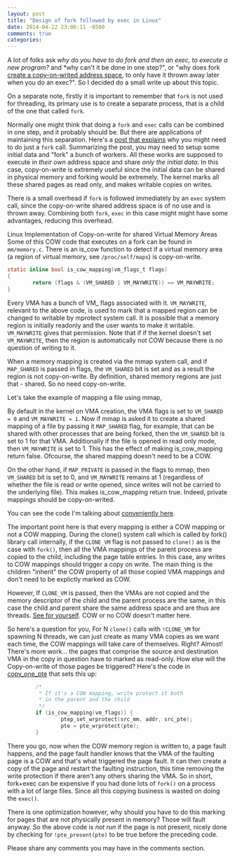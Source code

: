 ```yaml
---
layout: post
title: "Design of fork followed by exec in Linux"
date: 2014-04-22 23:06:11 -0500
comments: true
categories: 
---
```

A lot of folks ask *why do you have to do fork and then an exec, to execute a new program?* and *why can't it be done in one step?", or "why does fork [create a copy-on-writed address space](http://man7.org/linux/man-pages/man2/fork.2.html), to only have it thrown away later when you do an exec?". So I decided do a small write up about this topic.
 
On a separate note, firstly it is important to remember that `fork` is not used for threading, its primary use is to create a separate process, that is a child of the one that called `fork`.

Normally one might think that doing a `fork` and `exec` calls can be combined in one step, and it probably should be. But there are applications of maintaining this separation. Here's a [post that explains](http://stackoverflow.com/questions/1345320/applications-of-fork-system-call) why you might need to do just a `fork` call. Summarizing the post, you may need to setup some initial data and "fork" a bunch of workers. All these works are supposed to execute in *their own* address space and share *only the initial data*. In this case, copy-on-write is extremely useful since the initial data can be shared in physical memory and forking would be extremely. The kernel marks all these shared pages as read only, and makes writable copies on writes.

There is a small overhead if `fork` is followed immediately by an `exec` system call, since the copy-on-write shared address space is of no use and is thrown away. Combining both `fork`, `exec` in this case might might have some advantages, reducing this overhead.

Linux Implementation of Copy-on-write for shared Virtual Memory Areas
Some of this COW code that executes on a fork can be found in `mm/memory.c`. There is an is_cow function to detect if a virtual memory area (a region of virtual memory, see `/proc/self/maps`) is copy-on-write.

``` c
static inline bool is_cow_mapping(vm_flags_t flags)
{
        return (flags & (VM_SHARED | VM_MAYWRITE)) == VM_MAYWRITE;
}
```
Every VMA has a bunch of VM_ flags associated with it. `VM_MAYWRITE`, relevant to the above code, is used to mark that a mapped region can be changed to writable by mprotect system call. It is possible that a memory region is initially readonly and the user wants to make it writable. `VM_MAYWRITE` gives that permission. Note that if if the kernel doesn't set `VM_MAYWRITE`, then the region is automatically not COW because there is no question of writing to it.

When a memory mapping is created via the mmap system call, and if `MAP_SHARED` is passed in flags, the `VM_SHARED` bit is set and as a result the region is not copy-on-write. By definition, shared memory regions are just that - shared. So no need copy-on-write.

Let's take the example of mapping a file using mmap,

By default in the kernel on VMA creation, the VMA flags is set to `VM_SHARED = 0` and `VM_MAYWRITE = 1`. Now if mmap is asked it to create a shared mapping of a file by passing it `MAP_SHARED` flag, for example, that can be shared with other processes that are being forked, then the `VM_SHARED` bit is set to 1 for that VMA. Additionally if the file is opened in read only mode, then `VM_MAYWRITE` is set to 1. This has the effect of making is_cow_mapping return false. Ofcourse, the shared mapping doesn't need to be a COW.

On the other hand, if `MAP_PRIVATE` is passed in the flags to mmap, then `VM_SHARED` bit is set to 0, and `VM_MAYWRITE` remains at 1 (regardless of whether the file is read or write opened, since writes will not be carried to the underlying file). This makes is_cow_mapping return true. Indeed, private mappings should be copy-on-writed.

You can see the code I'm talking about [conveniently here](http://lxr.free-electrons.com/source/mm/mmap.c#L1284).

The important point here is that every mapping is either a COW mapping or not a COW mapping. During the clone() system call which is called by fork() library call internally, if the `CLONE_VM` flag is not passed to `clone()` as is the case with `fork()`, then all the VMA mappings of the parent process are copied to the child, including the page table entries. In this case, any writes to COW mappings should trigger a copy on write. The main thing is the children "inherit" the COW property of all those copied VMA mappings and don't need to be explictly marked as COW.

However, If `CLONE_VM` is passed, then the VMAs are not copied and the memory descriptor of the child and the parent process are the same, in this case the child and parent share the same address space and are thus are threads. [See for yourself](http://lxr.free-electrons.com/source/kernel/fork.c#L879). COW or no COW doesn't matter here.

So here's a question for you, For N `clone()` calls with `!CLONE_VM` for spawning N threads, we can just create as many VMA copies as we want each time, the COW mappings will take care of themselves. Right? Almost! There's more work... the pages that comprise the source and destination VMA in the copy in question have to marked as read-only. How else will the Copy-on-write of those pages be triggered? Here's the code in [copy_one_pte](http://lxr.free-electrons.com/source/mm/memory.c#L849) that sets this up:
``` c
         /*
          * If it's a COW mapping, write protect it both
          * in the parent and the child
          */
         if (is_cow_mapping(vm_flags)) {
                 ptep_set_wrprotect(src_mm, addr, src_pte);
                 pte = pte_wrprotect(pte);
         }
``` 
There you go, now when the COW memory region is written to, a page fault happens, and the page fault handler knows that the VMA of the faulting page is a COW and that's what triggered the page fault. It can then create a copy of the page and restart the faulting instruction, this time removing the write protection if there aren't any others sharing the VMA. So in short, fork+exec can be expensive if you had done lots of `fork()` on a process with a lot of large files. Since all this copying business is wasted on doing the `exec()`.

There is one optimization however, why should you have to do this marking for pages that are not physically present in memory? Those will fault anyway. So the above code is *not run* if the page is not present, nicely done by checking for `!pte_present(pte)` to be true before the preceding code.

Please share any comments you may have in the comments section.
